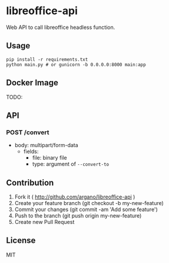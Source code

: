 # libreoffice-api

Web API to call libreoffice headless function.

## Usage

```
pip install -r requirements.txt
python main.py # or gunicorn -b 0.0.0.0:8000 main:app
```

## Docker Image

TODO:

## API

### POST /convert

- body: multipart/form-data
    - fields:
      - file: binary file
      - type: argument of `--convert-to`

## Contribution

1. Fork it ( http://github.com/argano/libreoffice-api )
2. Create your feature branch (git checkout -b my-new-feature)
3. Commit your changes (git commit -am 'Add some feature')
4. Push to the branch (git push origin my-new-feature)
5. Create new Pull Request

## License

MIT
